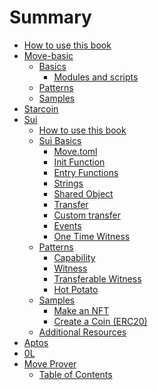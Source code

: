 # Summary

- [How to use this book](README.md)
- [Move-basic](./move-basic/README.md)
  - [Basics](./move-basic/basics/README.md)
    - [Modules and scripts](./move-basic/basics/modules-and-scripts.md)
  - [Patterns](./move-basic/patterns/README.md)
  - [Samples](./move-basic/samples/README.md)
- [Starcoin](starcoin/README.md)
- [Sui](sui/README.md)
  - [How to use this book](./sui/README.md)
  - [Sui Basics](./sui/basics/README.md)
      - [Move.toml](./sui/basics/move-toml.md)
      - [Init Function](./sui/basics/init-function.md)
      - [Entry Functions](./sui/basics/entry-functions.md)
      - [Strings](./sui/basics/strings.md)
      - [Shared Object](./sui/basics/shared-object.md)
      - [Transfer](./sui/basics/transfer.md)
      - [Custom transfer](./sui/basics/custom-transfer.md)
      - [Events](./sui/basics/events.md)
      - [One Time Witness](./sui/basics/one-time-witness.md)
      <!-- - [Owned Objects](./sui/basics/owned-objects.md) -->
      <!-- - [Bag](./sui/basics/bag.md) -->
      <!-- - [Map - Indexed Collection](./sui/basics/vec-map.md) -->
  - [Patterns](./sui/patterns/README.md)
      - [Capability](./sui/patterns/capability.md)
      - [Witness](./sui/patterns/witness.md)
      - [Transferable Witness](./sui/patterns/transferable-witness.md)
      - [Hot Potato](./sui/patterns/hot-potato.md)
  - [Samples](./sui/samples/README.md)
      - [Make an NFT](./sui/samples/nft.md)
      - [Create a Coin (ERC20)](./sui/samples/coin.md)
  - [Additional Resources](./sui/LINKS.md)
      <!-- - [Make a Character](./sui/samples/character.md) -->
- [Aptos](aptos/README.md)
- [0L](0L/README.md)
- [Move Prover](prover/README.md)
  - [Table of Contents](./prover/README.md)